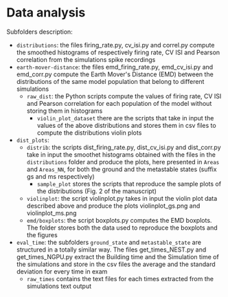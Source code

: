 # Data analysis

Subfolders description:
- ``distributions``: the files firing_rate.py, cv_isi.py and correl.py compute the smoothed histograms of respectively firing rate, CV ISI and Pearson correlation from the simulations spike recordings
- ``earth-mover-distance``: the files emd_firing_rate.py, emd_cv_isi.py and emd_corr.py compute the Earth Mover's Distance (EMD) between the distributions of the same model population that belong to different simulations
  - ``raw_dist``: the Python scripts compute the values of firing rate, CV ISI and Pearson correlation for each population of the model without storing them in histograms
    -  ``violin_plot_dataset`` there are the scripts that take in input the values of the above distributions and stores them in csv files to compute the distributions violin plots
- ``dist_plots``: 
  - ``distrib``: the scripts dist_firing_rate.py, dist_cv_isi.py and dist_corr.py take in input the smoothet histograms obtained with the files in the ``distributions`` folder and produce the plots, here presented in ``Areas`` and ``Areas_NN``, for both the ground and the metastable states (suffix gs and ms respectively)
    -  ``sample_plot`` stores the scripts that reproduce the sample plots of the distributions (Fig. 2 of the manuscript)
  - ``violinplot``: the script violinplot.py takes in input the violin plot data described above and produce the plots violinplot_gs.png and violinplot_ms.png
  - ``emd/boxplots``: the script boxplots.py computes the EMD boxplots. The folder stores both the data used to reproduce the boxplots and the figures
- ``eval_time``: the subfolders ``ground_state`` and ``metastable_state`` are structured in a totally similar way. The files get_times_NEST.py and get_times_NGPU.py extract the Building time and the Simulation time of the simulations and store in the csv files the average and the standard deviation for every time in exam
  - ``raw_times`` contains the text files for each times extracted from the simulations text output

